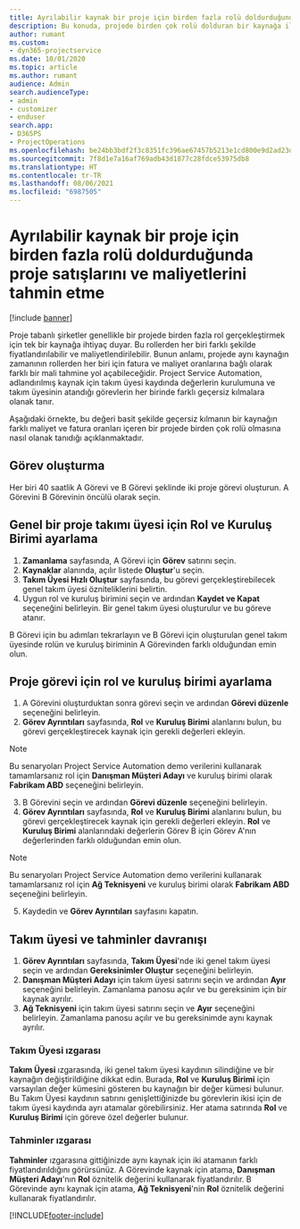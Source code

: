 ```yaml
---
title: Ayrılabilir kaynak bir proje için birden fazla rolü doldurduğunda proje satışlarını ve maliyetlerini tahmin etme
description: Bu konuda, projede birden çok rolü dolduran bir kaynağa ilişkin fiyatlandırma ve maliyetlendirmeyi desteklemek için fiyatlandırma boyutlarının nasıl kullanılabileceği hakkında bilgiler sağlanmaktadır.
author: rumant
ms.custom:
- dyn365-projectservice
ms.date: 10/01/2020
ms.topic: article
ms.author: rumant
audience: Admin
search.audienceType:
- admin
- customizer
- enduser
search.app:
- D365PS
- ProjectOperations
ms.openlocfilehash: be24bb3bdf2f3c8351fc396ae67457b5213e1cd800e9d2ad23d59d0d038f22b9
ms.sourcegitcommit: 7f8d1e7a16af769adb43d1877c28fdce53975db8
ms.translationtype: HT
ms.contentlocale: tr-TR
ms.lasthandoff: 08/06/2021
ms.locfileid: "6987505"
---
```

# <a name="estimate-project-sales-and-costs-when-a-bookable-resource-fills-multiple-roles-for-a-project"></a>Ayrılabilir kaynak bir proje için birden fazla rolü doldurduğunda proje satışlarını ve maliyetlerini tahmin etme 

[!include [banner](../includes/psa-now-project-operations.md)]

Proje tabanlı şirketler genellikle bir projede birden fazla rol gerçekleştirmek için tek bir kaynağa ihtiyaç duyar. Bu rollerden her biri farklı şekilde fiyatlandırılabilir ve maliyetlendirilebilir. Bunun anlamı, projede aynı kaynağın zamanının rollerden her biri için fatura ve maliyet oranlarına bağlı olarak farklı bir mali tahmine yol açabileceğidir. Project Service Automation, adlandırılmış kaynak için takım üyesi kaydında değerlerin kurulumuna ve takım üyesinin atandığı görevlerin her birinde farklı geçersiz kılmalara olanak tanır.

Aşağıdaki örnekte, bu değeri basit şekilde geçersiz kılmanın bir kaynağın farklı maliyet ve fatura oranları içeren bir projede birden çok rolü olmasına nasıl olanak tanıdığı açıklanmaktadır.

## <a name="create-tasks"></a>Görev oluşturma
Her biri 40 saatlik A Görevi ve B Görevi şeklinde iki proje görevi oluşturun. A Görevini B Görevinin öncülü olarak seçin.

## <a name="set-up-role-and-organization-unit-for-a-generic-project-team-member"></a>Genel bir proje takımı üyesi için Rol ve Kuruluş Birimi ayarlama

1. **Zamanlama** sayfasında, A Görevi için **Görev** satırını seçin. 
2. **Kaynaklar** alanında, açılır listede **Oluştur**'u seçin.
3. **Takım Üyesi Hızlı Oluştur** sayfasında, bu görevi gerçekleştirebilecek genel takım üyesi özniteliklerini belirtin.
4. Uygun rol ve kuruluş birimini seçin ve ardından **Kaydet ve Kapat** seçeneğini belirleyin. Bir genel takım üyesi oluşturulur ve bu göreve atanır. 

B Görevi için bu adımları tekrarlayın ve B Görevi için oluşturulan genel takım üyesinde rolün ve kuruluş biriminin A Görevinden farklı olduğundan emin olun. 

## <a name="set-up-role-and-organization-unit-for-a-project-task"></a>Proje görevi için rol ve kuruluş birimi ayarlama

1. A Görevini oluşturduktan sonra görevi seçin ve ardından **Görevi düzenle** seçeneğini belirleyin.
2. **Görev Ayrıntıları** sayfasında, **Rol** ve **Kuruluş Birimi** alanlarını bulun, bu görevi gerçekleştirecek kaynak için gerekli değerleri ekleyin. 

  > [!NOTE]
  > Bu senaryoları Project Service Automation demo verilerini kullanarak tamamlarsanız rol için **Danışman Müşteri Adayı** ve kuruluş birimi olarak **Fabrikam ABD** seçeneğini belirleyin.

3. B Görevini seçin ve ardından **Görevi düzenle** seçeneğini belirleyin.
4. **Görev Ayrıntıları** sayfasında, **Rol** ve **Kuruluş Birimi** alanlarını bulun, bu görevi gerçekleştirecek kaynak için gerekli değerleri ekleyin. **Rol** ve **Kuruluş Birimi** alanlarındaki değerlerin Görev B için Görev A'nın değerlerinden farklı olduğundan emin olun. 

  > [!NOTE]
  > Bu senaryoları Project Service Automation demo verilerini kullanarak tamamlarsanız rol için **Ağ Teknisyeni** ve kuruluş birimi olarak **Fabrikam ABD** seçeneğini belirleyin.

5. Kaydedin ve **Görev Ayrıntıları** sayfasını kapatın. 

## <a name="team-member-and-estimates-behavior"></a>Takım üyesi ve tahminler davranışı 

1. **Görev Ayrıntıları** sayfasında, **Takım Üyesi**'nde iki genel takım üyesi seçin ve ardından **Gereksinimler Oluştur** seçeneğini belirleyin. 
2. **Danışman Müşteri Adayı** için takım üyesi satırını seçin ve ardından **Ayır** seçeneğini belirleyin. Zamanlama panosu açılır ve bu gereksinim için bir kaynak ayrılır.
3. **Ağ Teknisyeni** için takım üyesi satırını seçin ve **Ayır** seçeneğini belirleyin. Zamanlama panosu açılır ve bu gereksinimde aynı kaynak ayrılır.

### <a name="team-member-grid"></a>Takım Üyesi ızgarası 
**Takım Üyesi** ızgarasında, iki genel takım üyesi kaydının silindiğine ve bir kaynağın değiştirildiğine dikkat edin. Burada, **Rol** ve **Kuruluş Birimi** için varsayılan değer kümesini gösteren bu kaynağın bir değer kümesi bulunur.
Bu Takım Üyesi kaydının satırını genişlettiğinizde bu görevlerin ikisi için de takım üyesi kaydında ayrı atamalar görebilirsiniz. Her atama satırında **Rol** ve **Kuruluş Birimi** için göreve özel değerler bulunur. 

### <a name="estimates-grid"></a>Tahminler ızgarası 
**Tahminler** ızgarasına gittiğinizde aynı kaynak için iki atamanın farklı fiyatlandırıldığını görürsünüz.
A Görevinde kaynak için atama, **Danışman Müşteri Adayı**'nın **Rol** öznitelik değerini kullanarak fiyatlandırılır. B Görevinde aynı kaynak için atama, **Ağ Teknisyeni**'nin **Rol** öznitelik değerini kullanarak fiyatlandırılır.



[!INCLUDE[footer-include](../includes/footer-banner.md)]